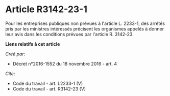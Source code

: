 # Article R3142-23-1

Pour les entreprises publiques non prévues à l'article L. 2233-1, des arrêtés pris par les ministres intéressés précisent les
organismes appelés à donner leur avis dans les conditions prévues par l'article R. 3142-23.

**Liens relatifs à cet article**

_Créé par_:

  - Décret n°2016-1552 du 18 novembre 2016 - art. 4

_Cite_:

  - Code du travail - art. L2233-1 (V)
  - Code du travail - art. R3142-23 (V)
